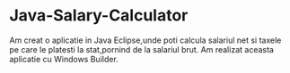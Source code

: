 # Java-Salary-Calculator
Am creat o aplicatie in Java Eclipse,unde poti calcula salariul net si taxele pe care le platesti la stat,pornind de la salariul brut.
Am realizat aceasta aplicatie cu Windows Builder.
